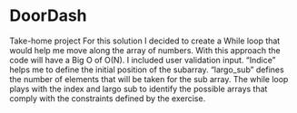 # DoorDash
Take-home project
For this solution I decided to create a While loop that would help me move along the array of numbers. With this approach the code will have a Big O of O(N).
I included user validation input.
“Indice” helps me to define the initial position of the subarray. “largo_sub” defines the number of elements that will be taken for the sub array. 
The while loop plays with the index and largo sub to identify the possible arrays that comply with the constraints defined by the exercise.
